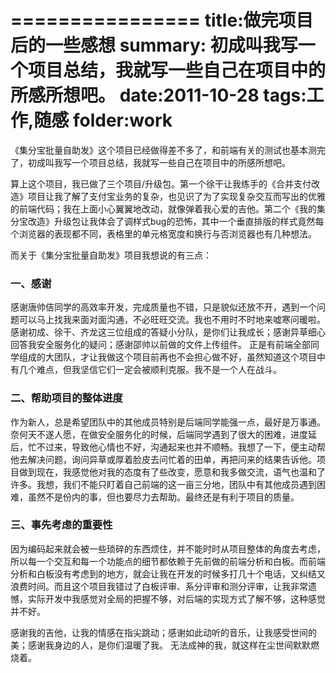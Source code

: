 ================
title:做完项目后的一些感想
summary: 初成叫我写一个项目总结，我就写一些自己在项目中的所感所想吧。
date:2011-10-28
tags:工作,随感
folder:work
===============

《集分宝批量自助发》这个项目已经做得差不多了，和前端有关的测试也基本测完了，初成叫我写一个项目总结，我就写一些自己在项目中的所感所想吧。

算上这个项目，我已做了三个项目/升级包。第一个徐干让我练手的《合并支付改造》项目让我了解了支付宝业务的复杂，也见识了为了实现复杂交互而写出的优雅的前端代码；我在上面小心翼翼地改动，就像弹着我心爱的吉他。第二个《我的集分宝改造》升级包让我体会了调样式bug的恐怖，其中一个垂直排版的样式竟然每个浏览器的表现都不同，表格里的单元格宽度和换行与否浏览器也有几种想法。

而关于《集分宝批量自助发》项目我想说的有三点：

### 一、感谢
感谢唐帅佶同学的高效率开发，完成质量也不错，只是貌似还放不开，遇到一个问题可以马上找我来面对面沟通，不必旺旺交流。我也不用时不时地来嘘寒问暖啦。
感谢初成、徐干、齐龙这三位组成的答疑小分队，是你们让我成长；感谢异草细心回答我安全服务化的疑问；感谢邵帅以前做的文件上传组件。
正是有前端全部同学组成的大团队，才让我做这个项目前再也不会担心做不好，虽然知道这个项目中有几个难点，但我坚信它们一定会被顺利克服。我不是一个人在战斗。

### 二、帮助项目的整体进度
作为新人，总是希望团队中的其他成员特别是后端同学能强一点，最好是万事通。奈何天不遂人愿，在做安全服务化的时候，后端同学遇到了很大的困难，进度延后，忙不过来，导致他心情也不好，沟通起来也并不顺畅。我想了一下，便主动帮他去解决问题，询问异草或厚着脸皮去问忙着的田单，再把问来的结果告诉他。项目做到现在，我感觉他对我的态度有了些改变，愿意和我多做交流，语气也温和了许多。我想，我们不能只盯着自己前端的这一亩三分地，团队中有其他成员遇到困难，虽然不是份内的事，但也要尽力去帮助。最终还是有利于项目的质量。

### 三、事先考虑的重要性
因为编码起来就会被一些琐碎的东西烦住，并不能时时从项目整体的角度去考虑，所以每一个交互和每一个功能点的细节都依赖于先前做的前端分析和白板。而前端分析和白板没有考虑到的地方，就会让我在开发的时候多打几十个电话，又纠结又浪费时间。而且这个项目我错过了白板评审、系分评审和测分评审，让我非常遗憾，实际开发中我感觉对全局的把握不够，对后端的实现方式了解不够，这种感觉并不好。

感谢我的吉他，让我的情感在指尖跳动；感谢如此动听的音乐，让我感受世间的美；感谢我身边的人，是你们温暖了我。
无法成神的我，就这样在尘世间默默燃烧着。
